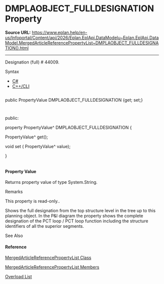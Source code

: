 # DMPLAOBJECT_FULLDESIGNATION Property

**Source URL:** https://www.eplan.help/en-us/Infoportal/Content/api/2026/Eplan.EplApi.DataModelu~Eplan.EplApi.DataModel.MergedArticleReferencePropertyList~DMPLAOBJECT_FULLDESIGNATION().html

---

Designation (full) # 44009.

Syntax

- [C#](#i-syntax-CS)
- [C++/CLI](#i-syntax-CPP2005)

```
```
public PropertyValue DMPLAOBJECT_FULLDESIGNATION {get; set;}
```
```

```
```
public:
property PropertyValue^ DMPLAOBJECT_FULLDESIGNATION {
   PropertyValue^ get();
   void set (    PropertyValue^ value);
}
```
```

#### Property Value

Returns property value of type System.String.

Remarks

This property is read-only..

Shows the full designation from the top structure level in the tree up to this planning object. In the P&I diagram the property shows the complete designation of the PCT loop / PCT loop function including the structure identifiers of all the superior segments.



See Also

#### Reference

[MergedArticleReferencePropertyList Class](Eplan.EplApi.DataModelu~Eplan.EplApi.DataModel.MergedArticleReferencePropertyList.html)
  
[MergedArticleReferencePropertyList Members](Eplan.EplApi.DataModelu~Eplan.EplApi.DataModel.MergedArticleReferencePropertyList_members.html)
  
[Overload List](Eplan.EplApi.DataModelu~Eplan.EplApi.DataModel.MergedArticleReferencePropertyList~DMPLAOBJECT_FULLDESIGNATION.html)